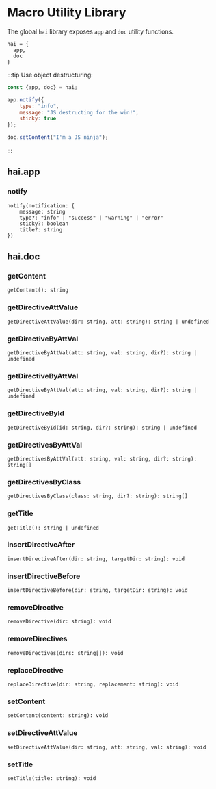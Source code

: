 # Macro Utility Library

The global `hai` library exposes `app` and `doc` utility functions.

```
hai = {
  app,
  doc
}
```

:::tip
Use object destructuring:
```javascript
const {app, doc} = hai;

app.notify({
    type: "info", 
    message: "JS destructing for the win!",
    sticky: true
});

doc.setContent("I'm a JS ninja");
```
:::

## hai.app

### notify

```
notify(notification: {
    message: string
    type?: "info" | "success" | "warning" | "error"
    sticky?: boolean
    title?: string
})
```

## hai.doc

### getContent
```
getContent(): string
```

### getDirectiveAttValue
```
getDirectiveAttValue(dir: string, att: string): string | undefined
```

### getDirectiveByAttVal
```
getDirectiveByAttVal(att: string, val: string, dir?): string | undefined
```

### getDirectiveByAttVal
```
getDirectiveByAttVal(att: string, val: string, dir?): string | undefined
```

### getDirectiveById
```
getDirectiveById(id: string, dir?: string): string | undefined
```

### getDirectivesByAttVal
```
getDirectivesByAttVal(att: string, val: string, dir?: string): string[]
```

### getDirectivesByClass
```
getDirectivesByClass(class: string, dir?: string): string[]
```

### getTitle
```
getTitle(): string | undefined
```

### insertDirectiveAfter
```
insertDirectiveAfter(dir: string, targetDir: string): void
```

### insertDirectiveBefore
```
insertDirectiveBefore(dir: string, targetDir: string): void
```

### removeDirective
```
removeDirective(dir: string): void
```

### removeDirectives
```
removeDirectives(dirs: string[]): void
```

### replaceDirective
```
replaceDirective(dir: string, replacement: string): void
```

### setContent
```
setContent(content: string): void
```

### setDirectiveAttValue
```
setDirectiveAttValue(dir: string, att: string, val: string): void
```

### setTitle
```
setTitle(title: string): void
```